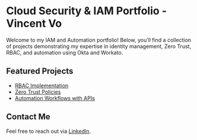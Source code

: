 # Cloud Security & IAM Portfolio - Vincent Vo

Welcome to my IAM and Automation portfolio! Below, you’ll find a collection of projects demonstrating my expertise in identity management, Zero Trust, RBAC, and automation using Okta and Workato.

## Featured Projects
- [RBAC Implementation](RBAC/rbac-okta.md)
- [Zero Trust Policies](Zero_Trust/zero-trust.md)
- [Automation Workflows with APIs](Workflow_Automation/automation.md)

## Contact Me  
Feel free to reach out via [LinkedIn](https://linkedin.com/in/vovincent12).
